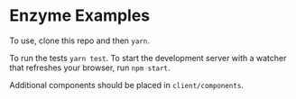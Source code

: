 # Enzyme Examples

To use, clone this repo and then `yarn`.

To run the tests `yarn test`.  To start the development server with a watcher that refreshes your browser, run `npm start`.

Additional components should be placed in `client/components`.
